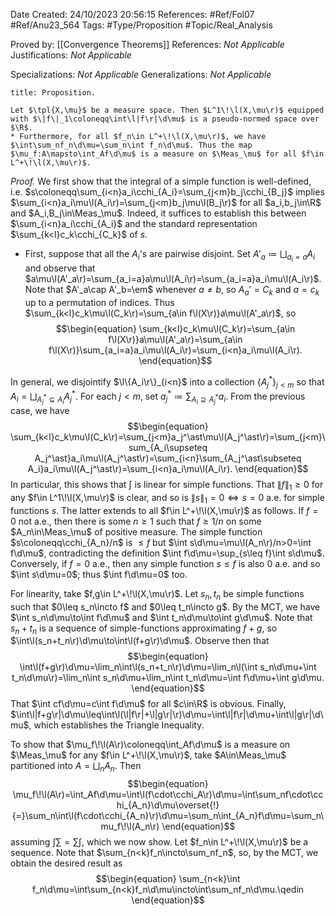 <div class="topSpace"></div>

Date Created: 24/10/2023 20:56:15
References: #Ref/Fol07 #Ref/Anu23_564
Tags: #Type/Proposition #Topic/Real_Analysis

Proved by: [[Convergence Theorems]]
References: <i>Not Applicable</i>
Justifications: <i>Not Applicable</i>

Specializations: <i>Not Applicable</i>
Generalizations: <i>Not Applicable</i>

``` ad-Proposition
title: Proposition.

Let $\tpl{X,\mu}$ be a measure space. Then $L^1\!\l(X,\mu\r)$ equipped with $\|f\|_1\coloneqq\int\l|f\r|\d\mu$ is a pseudo-normed space over $\R$.
* Furthermore, for all $f_n\in L^+\!\l(X,\mu\r)$, we have $\int\sum_nf_n\d\mu=\sum_n\int f_n\d\mu$. Thus the map $\mu_f:A\mapsto\int_Af\d\mu$ is a measure on $\Meas_\mu$ for all $f\in L^+\!\l(X,\mu\r)$.

```

<i>Proof.</i> We first show that the integral of a simple function is well-defined, i.e. $s\coloneqq\sum_{i<n}a_i\cchi_{A_i}=\sum_{j<m}b_j\cchi_{B_j}$ implies $\sum_{i<n}a_i\mu\l(A_i\r)=\sum_{j<m}b_j\mu\l(B_j\r)$ for all $a_i,b_j\in\R$ and $A_i,B_j\in\Meas_\mu$. Indeed, it suffices to establish this between $\sum_{i<n}a_i\cchi_{A_i}$ and the standard representation $\sum_{k<l}c_k\cchi_{C_k}$ of $s$.
* First, suppose that all the $A_i$'s are pairwise disjoint. Set $A'_a\coloneqq\bigsqcup_{a_i=a}A_i$ and observe that $a\mu\l(A'_a\r)=\sum_{a_i=a}a\mu\l(A_i\r)=\sum_{a_i=a}a_i\mu\l(A_i\r)$. Note that $A'_a\cap A'_b=\em$ whenever $a\neq b$, so $A_a'=C_k$ and $a=c_k$ up to a permutation of indices. Thus $\sum_{k<l}c_k\mu\l(C_k\r)=\sum_{a\in f\l(X\r)}a\mu\l(A'_a\r)$, so
$$\begin{equation}
    \sum_{k<l}c_k\mu\l(C_k\r)=\sum_{a\in f\l(X\r)}a\mu\l(A'_a\r)=\sum_{a\in f\l(X\r)}\sum_{a_i=a}a_i\mu\l(A_i\r)=\sum_{i<n}a_i\mu\l(A_i\r).
\end{equation}$$

In general, we disjointify $\l\{A_i\r\}_{i<n}$ into a collection $\{A_j^\ast\}_{j<m}$ so that $A_i=\bigsqcup_{A_j^\ast\subseteq A_i}A_j^\ast$. For each $j<m$, set $a_j^\ast\coloneqq\sum_{A_i\supseteq A_j^\ast}a_i$. From the previous case, we have
$$\begin{equation}
    \sum_{k<l}c_k\mu\l(C_k\r)=\sum_{j<m}a_j^\ast\mu\l(A_j^\ast\r)=\sum_{j<m}\sum_{A_i\supseteq A_j^\ast}a_i\mu\l(A_j^\ast\r)=\sum_{i<n}\sum_{A_j^\ast\subseteq A_i}a_i\mu\l(A_j^\ast\r)=\sum_{i<n}a_i\mu\l(A_i\r).
\end{equation}$$
In particular, this shows that $\int$ is linear for simple functions. That $\|f\|_1\geq0$ for any $f\in L^1\!\l(X,\mu\r)$ is clear, and so is $\|s\|_1=0\Leftrightarrow s=0$ a.e. for simple functions $s$. The latter extends to all $f\in L^+\!\l(X,\mu\r)$ as follows. If $f=0$ not a.e., then there is some $n\geq1$ such that $f\geq1/n$ on some $A_n\in\Meas_\mu$ of positive measure. The simple function $s\coloneqq\cchi_{A_n}/n$ is $\leq f$ but $\int s\d\mu=\mu\l(A_n\r)/n>0=\int f\d\mu$, contradicting the definition $\int f\d\mu=\sup_{s\leq f}\int s\d\mu$. Conversely, if $f=0$ a.e., then any simple function $s\leq f$ is also $0$ a.e. and so $\int s\d\mu=0$; thus $\int f\d\mu=0$ too.

For linearity, take $f,g\in L^+\!\l(X,\mu\r)$. Let $s_n,t_n$ be simple functions such that $0\leq s_n\incto f$ and $0\leq t_n\incto g$. By the MCT, we have $\int s_n\d\mu\to\int f\d\mu$ and $\int t_n\d\mu\to\int g\d\mu$. Note that $s_n+t_n$ is a sequence of simple-functions approximating $f+g$, so $\int\l(s_n+t_n\r)\d\mu\to\int\l(f+g\r)\d\mu$. Observe then that
$$\begin{equation}
    \int\l(f+g\r)\d\mu=\lim_n\int\l(s_n+t_n\r)\d\mu=\lim_n\l(\int s_n\d\mu+\int t_n\d\mu\r)=\lim_n\int s_n\d\mu+\lim_n\int t_n\d\mu=\int f\d\mu+\int g\d\mu.
\end{equation}$$
That $\int cf\d\mu=c\int f\d\mu$ for all $c\in\R$ is obvious. Finally, $\int\l|f+g\r|\d\mu\leq\int\l(\l|f\r|+\l|g\r|\r)\d\mu=\int\l|f\r|\d\mu+\int\l|g\r|\d\mu$, which establishes the Triangle Inequality.

To show that $\mu_f\!\l(A\r)\coloneqq\int_Af\d\mu$ is a measure on $\Meas_\mu$ for any $f\in L^+\!\l(X,\mu\r)$, take $A\in\Meas_\mu$ partitioned into $A=\bigsqcup_nA_n$. Then
$$\begin{equation}
    \mu_f\!\l(A\r)=\int_Af\d\mu=\int\l(f\cdot\cchi_A\r)\d\mu=\int\sum_nf\cdot\cchi_{A_n}\d\mu\overset{!}{=}\sum_n\int\l(f\cdot\cchi_{A_n}\r)\d\mu=\sum_n\int_{A_n}f\d\mu=\sum_n\mu_f\!\l(A_n\r)
\end{equation}$$
assuming $\int\sum=\sum\int$, which we now show. Let $f_n\in L^+\!\l(X,\mu\r)$ be a sequence. Note that $\sum_{n<k}f_n\incto\sum_nf_n$, so, by the MCT, we obtain the desired result as
$$\begin{equation}
    \sum_{n<k}\int f_n\d\mu=\int\sum_{n<k}f_n\d\mu\incto\int\sum_nf_n\d\mu.\qedin
\end{equation}$$
